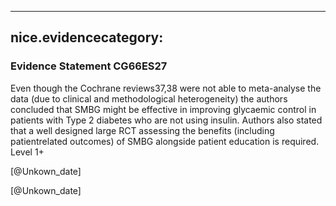
---
nice.evidencecategory: 
---

### Evidence Statement CG66ES27
Even though the Cochrane reviews37,38 were not able to meta-analyse the data (due to clinical
and methodological heterogeneity) the authors concluded that SMBG might be effective in
improving glycaemic control in patients with Type 2 diabetes who are not using insulin.
Authors also stated that a well designed large RCT assessing the benefits (including patientrelated
outcomes) of SMBG alongside patient education is required. Level 1+

[@Unkown_date]

[@Unkown_date]


